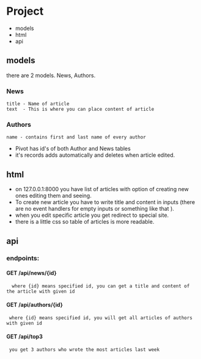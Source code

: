 # Project

- models
- html
- api


## models
there are 2 models. News, Authors.
### News
    title - Name of article
    text  - This is where you can place content of article
### Authors
    name - contains first and last name of every author


- Pivot has id's of both Author and News tables
- it's records adds automatically and deletes when article edited.

## html
- on 127.0.0.1:8000 you have list of articles with option of creating new ones editing them and seeing.
- To create new article you have to write title and content in inputs (there are no event handlers for empty inputs or something like that ).
- when you edit specific article you get redirect to special site.
- there is a little css so table of articles is more readable.

## api 


### endpoints:
#### GET /api/news/{id}
      where {id} means specified id, you can get a title and content of the article with given id
#### GET /api/authors/{id}
     where {id} means specified id, you will get all articles of authors with given id
#### GET /api/top3
     you get 3 authors who wrote the most articles last week
